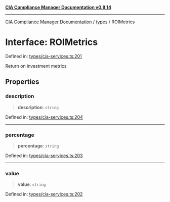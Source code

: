 [**CIA Compliance Manager Documentation v0.8.14**](../../README.md)

***

[CIA Compliance Manager Documentation](../../modules.md) / [types](../README.md) / ROIMetrics

# Interface: ROIMetrics

Defined in: [types/cia-services.ts:201](https://github.com/Hack23/cia-compliance-manager/blob/257dd569f432a46611a1746c832a7e3d29232229/src/types/cia-services.ts#L201)

Return on investment metrics

## Properties

### description

> **description**: `string`

Defined in: [types/cia-services.ts:204](https://github.com/Hack23/cia-compliance-manager/blob/257dd569f432a46611a1746c832a7e3d29232229/src/types/cia-services.ts#L204)

***

### percentage

> **percentage**: `string`

Defined in: [types/cia-services.ts:203](https://github.com/Hack23/cia-compliance-manager/blob/257dd569f432a46611a1746c832a7e3d29232229/src/types/cia-services.ts#L203)

***

### value

> **value**: `string`

Defined in: [types/cia-services.ts:202](https://github.com/Hack23/cia-compliance-manager/blob/257dd569f432a46611a1746c832a7e3d29232229/src/types/cia-services.ts#L202)
